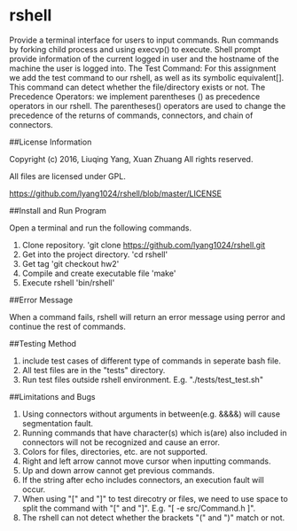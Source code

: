 # rshell

Provide a terminal interface for users to input commands. Run commands by forking child process and using execvp() to execute.
Shell prompt provide information of the current logged in user and the hostname of the machine the user is logged into.
The Test Command:
For this assignment we add the test command to our rshell, as well as its symbolic equivalent[]. This command can detect whether the file/directory exists or not.
The Precedence Operators:
we implement parentheses () as precedence operators in our rshell. The parentheses() operators are used to change the precedence of the returns of commands, connectors, and chain of connectors.

##License Information

Copyright (c) 2016, Liuqing Yang, Xuan Zhuang
All rights reserved.

All files are licensed under GPL.

https://github.com/lyang1024/rshell/blob/master/LICENSE

##Install and Run Program

Open a terminal and run the following commands.

1. Clone repository.
'git clone https://github.com/lyang1024/rshell.git
2. Get into the project directory.
'cd rshell'
3. Get tag
'git checkout hw2'
4. Compile and create executable file
'make'
5. Execute rshell
'bin/rshell'

##Error Message

When a command fails, rshell will return an error message using perror and continue the rest of commands. 

##Testing Method

1. include test cases of different type of commands in seperate bash file.
2. All test files are in the "tests" directory.
3. Run test files outside rshell environment. E.g. "./tests/test_test.sh"

##Limitations and Bugs

1. Using connectors without arguments in between(e.g. &&&&) will cause segmentation fault.
2. Running commands that have character(s) which is(are) also included in connectors will not be recognized and cause an error.
3. Colors for files, directories, etc. are not supported.
4. Right and left arrow cannot move cursor when inputting commands.
5. Up and down arrow cannot get previous commands. 
6. If the string after echo includes connectors, an execution fault will occur. 
7. When using "[" and "]" to test direcotry or files, we need to use space to split the command with "[" and "]". E.g. "[ -e src/Command.h ]".
8. The rshell can not detect whether the brackets "(" and ")" match or not.
